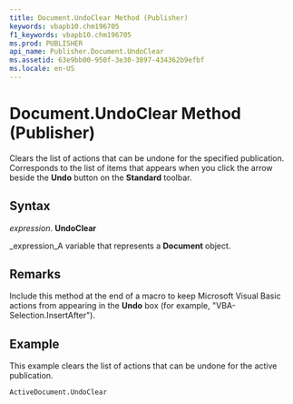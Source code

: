```yaml
---
title: Document.UndoClear Method (Publisher)
keywords: vbapb10.chm196705
f1_keywords: vbapb10.chm196705
ms.prod: PUBLISHER
api_name: Publisher.Document.UndoClear
ms.assetid: 63e9bb00-950f-3e30-3897-434362b9efbf
ms.locale: en-US
---
```



# Document.UndoClear Method (Publisher)

Clears the list of actions that can be undone for the specified publication. Corresponds to the list of items that appears when you click the arrow beside the  **Undo** button on the **Standard** toolbar.


## Syntax

 _expression_. **UndoClear**

 _expression_A variable that represents a  **Document** object.


## Remarks

Include this method at the end of a macro to keep Microsoft Visual Basic actions from appearing in the  **Undo** box (for example, "VBA-Selection.InsertAfter").


## Example

This example clears the list of actions that can be undone for the active publication.


```vb
ActiveDocument.UndoClear
```


